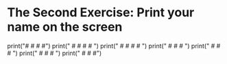# The Second Exercise: Print your name on the screen
print("#      #   #       #")
print(" #    #    #     #  ")
print("  #  #     #   #    ")
print("   #       # #      ")
print("   #       #   #    ")
print("   #       #     #  ")
print("   #       #       #")
